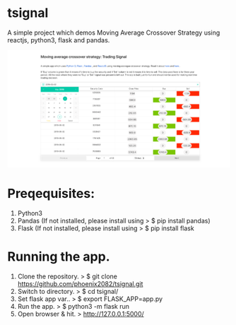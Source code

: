 # tsignal
A simple project which demos Moving Average Crossover Strategy using reactjs, python3, flask and pandas.


<img src="https://github.com/phoenix2082/tsignal/blob/master/images/macs.png" alt="Moving Average Crossover Strategy"/>


# Preqequisites:

1. Python3 
2. Pandas (If not installed, please install using > $ pip install pandas) 
3. Flask (If not installed, please install using  > $ pip install flask

# Running the app.

1. Clone the repository. >   $ git clone https://github.com/phoenix2082/tsignal.git
2. Switch to directory.  >   $ cd tsignal/
3. Set flask app var..   >   $ export FLASK_APP=app.py
4. Run the app.          >   $ python3 -m flask run
5. Open browser & hit.   >   http://127.0.0.1:5000/
